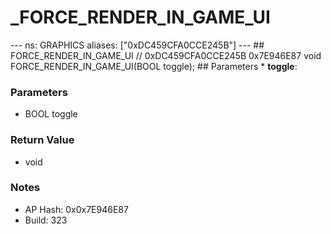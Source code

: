 # _FORCE_RENDER_IN_GAME_UI

--- ns: GRAPHICS aliases: ["0xDC459CFA0CCE245B"] --- ## FORCE_RENDER_IN_GAME_UI  // 0xDC459CFA0CCE245B 0x7E946E87 void FORCE_RENDER_IN_GAME_UI(BOOL toggle);  ## Parameters * **toggle**:

### Parameters
* BOOL toggle

### Return Value
* void

### Notes
* AP Hash: 0x0x7E946E87
* Build: 323


